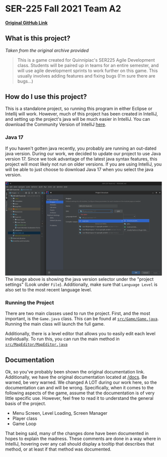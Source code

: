 # SER-225 Fall 2021 Team A2
#### [Original GitHub Link](https://github.com/LittleTealeaf/SER-225-Team-A2)

[//]: # (Welcome to the FAll 2021 Team A2's SER-225's repository! If you are reading this from the text file, it is advised to either enable markdown rendering, view on your own repository &#40;or fork&#41;, or click the link above to view the published repository. )

## What is this project?
*Taken from the original archive provided*
>This is a game created for Quinnipiac's SER225 Agile Development class. Students will be paired up in teams for an entire semester, and will use agile development sprints to work further on this game. This usually involves adding features and fixing bugs (I'm sure there are bugs...)

## How do I use this project?
This is a standalone project, so running this program in either Eclipse or Intellij will work. However, much of this project has been created in IntelliJ, and setting up the project's java will be much easier in IntelliJ. You can download the Community Version of IntelliJ [here](https://www.jetbrains.com/idea/).

### Java 17

If you haven't gotten java recently, you probably are running an out-dated java version. During our work, we decided to update our project to use Java version 17. Since we took advantage of the latest java syntax features, this project will most likely not run on older versions. If you are using IntelliJ, you will be able to just choose to download Java 17 when you select the java version.

![](docs_resources/intellij_java17.png)
The image above is showing the java version selector under the "project settings" (Look under `File`). Additionally, make sure that `Language Level` is also set to the most recent language level.

### Running the Project
There are two main classes used to run the project. First, and the most important, is the `Game.java` class. This can be found at [`src/Game/Game.java`](src/Game/Game.java). Running the main class will launch the full game.

Additionally, there is a level editor that allows you to easily edit each level individually. To run this, you can run the main method in [`src/MapEditor/MapEditor.java`](src/MapEditor/MapEditor.java)

## Documentation
Ok, so you've probably been shown the original documentation link. Additionally, we have the original documentation located at [/docs](docs). Be warned, be very warned. We changed A LOT during our work here, so the documentation can and will be wrong. Specifically, when it comes to the following aspects of the game, assume that the documentation is of very little specific use. However, feel free to read it to understand the general basis of the project.
 - Menu Screen, Level Loading, Screen Manager
 - Player class
 - Game Loop

That being said, many of the changes done have been documented in hopes to explain the madness. These comments are done in a way where in IntelliJ, hovering over any call should display a tooltip that describes that method, or at least if that method was documented.